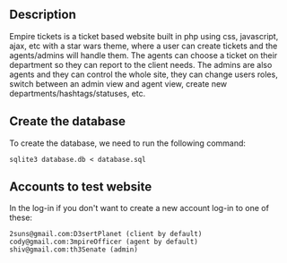 ## Description

Empire tickets is a ticket based website built in php using css, javascript, ajax, etc with a star wars theme, where a user can create tickets and the agents/admins will handle them.
The agents can choose a ticket on their department so they can report to the client needs. The admins are also agents and they can control the whole site, they can change users 
roles, switch between an admin view and agent view, create new departments/hashtags/statuses, etc.

## Create the database 

To create the database, we need to run the following command:

    sqlite3 database.db < database.sql

## Accounts to test website

In the log-in if you don't want to create a new account log-in to one of these:

    2suns@gmail.com:D3sertPlanet (client by default)
    cody@gmail.com:3mpireOfficer (agent by default)
    shiv@gmail.com:th3Senate (admin)
